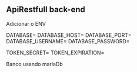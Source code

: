 ## ApiRestfull back-end

Adicionar o ENV

DATABASE=
DATABASE_HOST=
DATABASE_PORT=
DATABASE_USERNAME=
DATABASE_PASSWORD=

TOKEN_SECRET=
TOKEN_EXPIRATION=


Banco usando mariaDb

